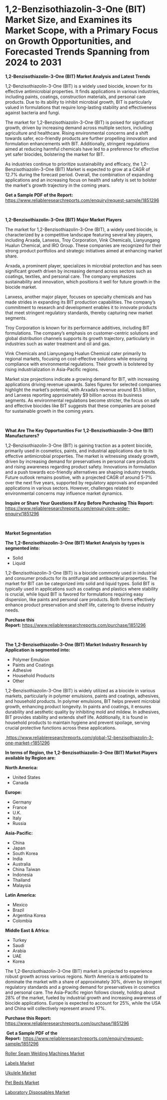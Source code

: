 <p><h1>1,2-Benzisothiazolin-3-One (BIT) Market Size, and Examines its Market Scope, with a Primary Focus on Growth Opportunities, and Forecasted Trends Spanning from 2024 to 2031</h1></p><p><strong>1,2-Benzisothiazolin-3-One (BIT) Market Analysis and Latest Trends</strong></p>
<p><p>1,2-Benzisothiazolin-3-One (BIT) is a widely used biocide, known for its effective antimicrobial properties. It finds applications in various industries, including paints, coatings, construction materials, and personal care products. Due to its ability to inhibit microbial growth, BIT is particularly valued in formulations that require long-lasting stability and effectiveness against bacteria and fungi.</p><p>The market for 1,2-Benzisothiazolin-3-One (BIT) is poised for significant growth, driven by increasing demand across multiple sectors, including agriculture and healthcare. Rising environmental concerns and a shift towards safer, eco-friendly products are further propelling innovation and formulation enhancements with BIT. Additionally, stringent regulations aimed at reducing harmful chemicals have led to a preference for effective yet safer biocides, bolstering the market for BIT.</p><p>As industries continue to prioritize sustainability and efficacy, the 1,2-Benzisothiazolin-3-One (BIT) Market is expected to grow at a CAGR of 12.7% during the forecast period. Overall, the combination of expanding applications and an increasing focus on health and safety is set to bolster the market's growth trajectory in the coming years.</p></p>
<p><strong>Get a Sample PDF of the Report:&nbsp;</strong> <a href="https://www.reliableresearchreports.com/enquiry/request-sample/1851296?utm_campaign=1471&utm_medium=2&utm_source=Github&utm_content=ia&utm_term=18102024&utm_id=12-benzisothiazolin-3-one-bit">https://www.reliableresearchreports.com/enquiry/request-sample/1851296</a></p>
<p>&nbsp;</p>
<p><strong>1,2-Benzisothiazolin-3-One (BIT) Major Market Players</strong></p>
<p><p>The market for 1,2-Benzisothiazolin-3-One (BIT), a widely used biocide, is characterized by a competitive landscape featuring several key players, including Arxada, Lanxess, Troy Corporation, Vink Chemicals, Lianyungang Hualun Chemical, and IRO Group. These companies are recognized for their strong product portfolios and strategic initiatives aimed at enhancing market share.</p><p>Arxada, a prominent player, specializes in microbial protection and has seen significant growth driven by increasing demand across sectors such as coatings, textiles, and personal care. The company emphasizes sustainability and innovation, which positions it well for future growth in the biocide market.</p><p>Lanxess, another major player, focuses on specialty chemicals and has made strides in expanding its BIT production capabilities. The company’s commitment to research and development enables it to innovate products that meet stringent regulatory standards, thereby capturing new market segments.</p><p>Troy Corporation is known for its performance additives, including BIT formulations. The company’s emphasis on customer-centric solutions and global distribution channels supports its growth trajectory, particularly in industries such as water treatment and oil and gas.</p><p>Vink Chemicals and Lianyungang Hualun Chemical cater primarily to regional markets, focusing on cost-effective solutions while ensuring compliance with environmental regulations. Their growth is bolstered by rising industrialization in Asia-Pacific regions.</p><p>Market size projections indicate a growing demand for BIT, with increasing applications driving revenue upwards. Sales figures for selected companies highlight the market’s potential, with Arxada’s revenue around $1.5 billion, and Lanxess reporting approximately $9 billion across its business segments. As environmental regulations become stricter, the focus on safe and effective biocides like BIT suggests that these companies are poised for sustainable growth in the coming years.</p></p>
<p>&nbsp;</p>
<p><strong>What Are The Key Opportunities For 1,2-Benzisothiazolin-3-One (BIT) Manufacturers?</strong></p>
<p><p>1,2-Benzisothiazolin-3-One (BIT) is gaining traction as a potent biocide, primarily used in cosmetics, paints, and industrial applications due to its effective antimicrobial properties. The market is witnessing steady growth, driven by increasing demand for preservatives in personal care products and rising awareness regarding product safety. Innovations in formulation and a push towards eco-friendly alternatives are shaping industry trends. Future outlook remains positive, with a projected CAGR of around 5-7% over the next five years, supported by regulatory approvals and expanded applications in various sectors. However, challenges related to environmental concerns may influence market dynamics.</p></p>
<p><strong>Inquire or Share Your Questions If Any Before Purchasing This Report:</strong> <a href="https://www.reliableresearchreports.com/enquiry/pre-order-enquiry/1851296?utm_campaign=1471&utm_medium=2&utm_source=Github&utm_content=ia&utm_term=18102024&utm_id=12-benzisothiazolin-3-one-bit">https://www.reliableresearchreports.com/enquiry/pre-order-enquiry/1851296</a></p>
<p>&nbsp;</p>
<p><strong>Market Segmentation</strong></p>
<p><strong>The 1,2-Benzisothiazolin-3-One (BIT) Market Analysis by types is segmented into:</strong></p>
<p><ul><li>Solid</li><li>Liquid</li></ul></p>
<p><p>1,2-Benzisothiazolin-3-One (BIT) is a biocide commonly used in industrial and consumer products for its antifungal and antibacterial properties. The market for BIT can be categorized into solid and liquid types. Solid BIT is typically used in applications such as coatings and plastics where stability is crucial, while liquid BIT is favored for formulations requiring easy dispersion, like paints and personal care products. Both forms effectively enhance product preservation and shelf life, catering to diverse industry needs.</p></p>
<p><strong>Purchase this Report:&nbsp;</strong><a href="https://www.reliableresearchreports.com/purchase/1851296?utm_campaign=1471&utm_medium=2&utm_source=Github&utm_content=ia&utm_term=18102024&utm_id=12-benzisothiazolin-3-one-bit">https://www.reliableresearchreports.com/purchase/1851296</a></p>
<p>&nbsp;</p>
<p><strong>The 1,2-Benzisothiazolin-3-One (BIT) Market Industry Research by Application is segmented into:</strong></p>
<p><ul><li>Polymer Emulsion</li><li>Paints and Coatings</li><li>Adhesive</li><li>Household Products</li><li>Other</li></ul></p>
<p><p>1,2-Benzisothiazolin-3-One (BIT) is widely utilized as a biocide in various markets, particularly in polymer emulsions, paints and coatings, adhesives, and household products. In polymer emulsions, BIT helps prevent microbial growth, enhancing product longevity. In paints and coatings, it ensures durability and aesthetic quality by inhibiting mold and mildew. In adhesives, BIT provides stability and extends shelf life. Additionally, it is found in household products to maintain hygiene and prevent spoilage, serving crucial protective functions across these applications.</p></p>
<p><a href="https://www.reliableresearchreports.com/global-12-benzisothiazolin-3-one-market-r1851296?utm_campaign=1471&utm_medium=2&utm_source=Github&utm_content=ia&utm_term=18102024&utm_id=12-benzisothiazolin-3-one-bit">&nbsp;https://www.reliableresearchreports.com/global-12-benzisothiazolin-3-one-market-r1851296</a></p>
<p><strong>In terms of Region, the 1,2-Benzisothiazolin-3-One (BIT) Market Players available by Region are:</strong></p>
<p>
    <p> <strong> North America: </strong>
        <ul>
            <li>United States</li>
            <li>Canada</li>
        </ul>
        </p> 
    <p> <strong> Europe: </strong>
        <ul>
            <li>Germany</li>
            <li>France</li>
            <li>U.K.</li>
            <li>Italy</li>
            <li>Russia</li>
        </ul>
        </p> 
    <p> <strong> Asia-Pacific: </strong>
        <ul>
            <li>China</li>
            <li>Japan</li>
            <li>South Korea</li>
            <li>India</li>
            <li>Australia</li>
            <li>China Taiwan</li>
            <li>Indonesia</li>
            <li>Thailand</li>
            <li>Malaysia</li>
        </ul>
        </p> 
    <p> <strong> Latin America: </strong>
        <ul>
            <li>Mexico</li>
            <li>Brazil</li>
            <li>Argentina Korea</li>
            <li>Colombia</li>
        </ul>
        </p> 
    <p> <strong> Middle East & Africa: </strong>
        <ul>
            <li>Turkey</li>
            <li>Saudi</li>
            <li>Arabia</li>
            <li>UAE</li>
            <li>Korea</li>
        </ul>
    </p>
    </p>
<p><p>The 1,2-Benzisothiazolin-3-One (BIT) market is projected to experience robust growth across various regions. North America is anticipated to dominate the market with a share of approximately 30%, driven by stringent regulatory standards and a growing demand for preservatives in cosmetics and personal care. The Asia-Pacific region follows closely, holding about 28% of the market, fueled by industrial growth and increasing awareness of biocide applications. Europe is expected to account for 25%, while the USA and China will collectively represent around 17%.</p></p>
<p><strong>Purchase this Report: </strong><a href="https://www.reliableresearchreports.com/purchase/1851296?utm_campaign=1471&utm_medium=2&utm_source=Github&utm_content=ia&utm_term=18102024&utm_id=12-benzisothiazolin-3-one-bit">https://www.reliableresearchreports.com/purchase/1851296</a></p>
<p>&nbsp;<strong>Get a Sample PDF of the Report:&nbsp;&nbsp;</strong><a href="https://www.reliableresearchreports.com/enquiry/request-sample/1851296?utm_campaign=1471&utm_medium=2&utm_source=Github&utm_content=ia&utm_term=18102024&utm_id=12-benzisothiazolin-3-one-bit">https://www.reliableresearchreports.com/enquiry/request-sample/1851296</a></p>
<p><strong></strong></p>
<p><p><a href="https://github.com/petbigbeepjn/Market-Research-Report-List-1/blob/main/roller-seam-welding-machines-market.md?utm_campaign=1471&utm_medium=2&utm_source=Github&utm_content=ia&utm_term=18102024&utm_id=12-benzisothiazolin-3-one-bit">Roller Seam Welding Machines Market</a></p><p><a href="https://www.linkedin.com/pulse/labels-market-drivers-challenges-forecast-2024-2031-researcherly-kifre?utm_campaign=1471&utm_medium=2&utm_source=Github&utm_content=ia&utm_term=18102024&utm_id=12-benzisothiazolin-3-one-bit">Labels Market</a></p><p><a href="https://www.linkedin.com/pulse/ukulele-market-research-report-2024-2031-we-do-research-yiqre?utm_campaign=1471&utm_medium=2&utm_source=Github&utm_content=ia&utm_term=18102024&utm_id=12-benzisothiazolin-3-one-bit">Ukulele Market</a></p><p><a href="https://www.linkedin.com/pulse/evolution-pet-beds-market-key-shifts-from-2024-2031-follow-research-td12e?utm_campaign=1471&utm_medium=2&utm_source=Github&utm_content=ia&utm_term=18102024&utm_id=12-benzisothiazolin-3-one-bit">Pet Beds Market</a></p><p><a href="https://www.linkedin.com/pulse/future-trends-global-laboratory-disposables-market-insights-8v79e?utm_campaign=1471&utm_medium=2&utm_source=Github&utm_content=ia&utm_term=18102024&utm_id=12-benzisothiazolin-3-one-bit">Laboratory Disposables Market</a></p></p>